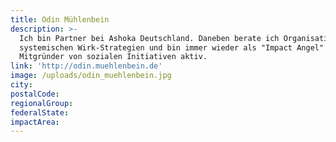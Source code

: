 ```yaml
---
title: Odin Mühlenbein
description: >-
  Ich bin Partner bei Ashoka Deutschland. Daneben berate ich Organisationen zu
  systemischen Wirk-Strategien und bin immer wieder als "Impact Angel" und
  Mitgründer von sozialen Initiativen aktiv.
link: 'http://odin.muehlenbein.de'
image: /uploads/odin_muehlenbein.jpg
city:
postalCode:
regionalGroup:
federalState:
impactArea:
---
```


